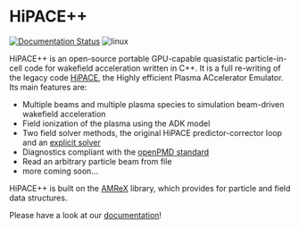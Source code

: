 # HiPACE++

[![Documentation Status](https://readthedocs.org/projects/hipace/badge/?version=latest)](https://hipace.readthedocs.io/en/latest/?badge=latest)
![linux](https://github.com/Hi-PACE/hipace/workflows/linux/badge.svg?branch=development&event=push)
<!-- ![macOS](https://github.com/Hi-PACE/hipace/workflows/macos/badge.svg?branch=development&event=push) -->

HiPACE++ is an open-source portable GPU-capable quasistatic particle-in-cell code for wakefield acceleration written in C++.
It is a full re-writing of the legacy code [HiPACE](http://dx.doi.org/10.1088/0741-3335/56/8/084012), the Highly efficient Plasma ACcelerator Emulator.
Its main features are:
 - Multiple beams and multiple plasma species to simulation beam-driven wakefield acceleration
 - Field ionization of the plasma using the ADK model
 - Two field solver methods, the original HiPACE predictor-corrector loop and an [explicit solver](https://arxiv.org/abs/2012.00881)
 - Diagnostics compliant with the [openPMD standard](https://github.com/openPMD/openPMD-standard)
 - Read an arbitrary particle beam from file
 - more coming soon...

HiPACE++ is built on the [AMReX](https://amrex-codes.github.io) library, which provides for particle and field data structures.

Please have a look at our [documentation](https://hipace.readthedocs.io)!

